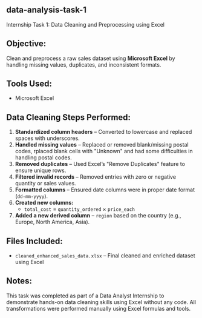 ## data-analysis-task-1
Internship Task 1: Data Cleaning and Preprocessing using Excel

## Objective:
Clean and preprocess a raw sales dataset using **Microsoft Excel** by handling missing values, duplicates, and inconsistent formats.

## Tools Used:
- Microsoft Excel

## Data Cleaning Steps Performed:
1. **Standardized column headers** – Converted to lowercase and replaced spaces with underscores.
2. **Handled missing values** – Replaced or removed blank/missing postal codes, rplaced blank cells with "Unknown" and had some difficulties in handling postal codes.
3. **Removed duplicates** – Used Excel’s "Remove Duplicates" feature to ensure unique rows.
4. **Filtered invalid records** – Removed entries with zero or negative quantity or sales values.
5. **Formatted columns** – Ensured date columns were in proper date format (`dd-mm-yyyy`).
6. **Created new columns:**
   - `total_cost` = `quantity_ordered` × `price_each`
7. **Added a new derived column** – `region` based on the country (e.g., Europe, North America, Asia).

## Files Included:
- `cleaned_enhanced_sales_data.xlsx` – Final cleaned and enriched dataset using Excel

## Notes:
This task was completed as part of a Data Analyst Internship to demonstrate hands-on data cleaning skills using Excel without any code. All transformations were performed manually using Excel formulas and tools.
